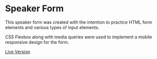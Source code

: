# Speaker Form
<p>This speaker form was created with the intention to practice HTML form elements and various types of input elements.</p>
<p>CSS Flexbox along with media queries were used to implement a mobile responsive design for the form.</p>

<a href="">Live Version</a>

